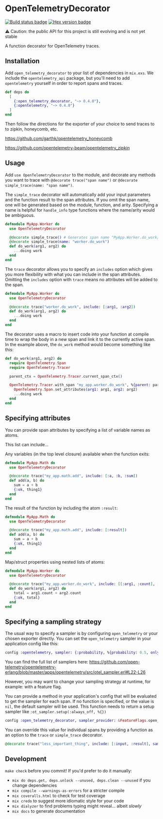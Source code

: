 # OpenTelemetryDecorator

[![Build status badge](https://github.com/marcdel/open_telemetry_decorator/workflows/Elixir%20CI/badge.svg)](https://github.com/marcdel/open_telemetry_decorator/actions)
[![Hex version badge](https://img.shields.io/hexpm/v/open_telemetry_decorator.svg)](https://hex.pm/packages/open_telemetry_decorator)

⚠️ Caution: the public API for this project is still evolving and is not yet stable 

<!-- MDOC -->
<!-- INCLUDE -->
A function decorator for OpenTelemetry traces.

## Installation

Add `open_telemetry_decorator` to your list of dependencies in `mix.exs`. We include the `opentelemetry_api` package, but you'll need to add `opentelemetry` yourself in order to report spans and traces.

```elixir
def deps do
  [
    {:open_telemetry_decorator, "~> 0.4.0"},
    {:opentelemetry, "~> 0.4.0"}
  ]
end
```

Then follow the directions for the exporter of your choice to send traces to to zipkin, honeycomb, etc.

https://github.com/garthk/opentelemetry_honeycomb

https://github.com/opentelemetry-beam/opentelemetry_zipkin

## Usage

Add `use OpenTelemetryDecorator` to the module, and decorate any methods you want to trace with `@decorate trace("span name")` or `@decorate simple_trace(name: "span name")`.

The `simple_trace` decorator will automatically add your input parameters and the function result to the span attributes. If you omit the span name, one will be generated based on the module, function, and arity. Specifying a name is helpful for `handle_info` type functions where the name/arity would be ambiguous.

```elixir
defmodule MyApp.Worker do
  use OpenTelemetryDecorator

  @decorate simple_trace() # Generates span name "MyApp.Worker.do_work/2". or...
  @decorate simple_trace(name: "worker.do_work")
  def do_work(arg1, arg2) do
    ...doing work
  end
end
```

The `trace` decorator allows you to specify an `includes` option which gives you more flexibility with what you can include in the span attributes. Omitting the `includes` option with `trace` means no attributes will be added to the span.

```elixir
defmodule MyApp.Worker do
  use OpenTelemetryDecorator

  @decorate trace("worker.do_work", include: [:arg1, :arg2])
  def do_work(arg1, arg2) do
    ...doing work
  end
end
```

The decorator uses a macro to insert code into your function at compile time to wrap the body in a new span and link it to the currently active span. In the example above, the `do_work` method would become something like this:

```elixir
def do_work(arg1, arg2) do
  require OpenTelemetry.Span
  require OpenTelemetry.Tracer

  parent_ctx = OpenTelemetry.Tracer.current_span_ctx()

  OpenTelemetry.Tracer.with_span "my_app.worker.do_work", %{parent: parent_ctx} do
    OpenTelemetry.Span.set_attributes(arg1: arg1, arg2: arg2)
    ...doing work
  end
end
```

## Specifying attributes

You can provide span attributes by specifying a list of variable names as atoms.

This list can include...

Any variables (in the top level closure) available when the function exits:

```elixir
defmodule MyApp.Math do
  use OpenTelemetryDecorator

  @decorate trace("my_app.math.add", include: [:a, :b, :sum])
  def add(a, b) do
    sum = a + b
    {:ok, thing1}
  end
end
```

The result of the function by including the atom `:result`:

```elixir
defmodule MyApp.Math do
  use OpenTelemetryDecorator

  @decorate trace("my_app.math.add", include: [:result])
  def add(a, b) do
    sum = a + b
    {:ok, thing1}
  end
end
```

Map/struct properties using nested lists of atoms:

```elixir
defmodule MyApp.Worker do
  use OpenTelemetryDecorator

  @decorate trace("my_app.worker.do_work", include: [[:arg1, :count], [:arg2, :count], :total])
  def do_work(arg1, arg2) do
    total = arg1.count + arg2.count
    {:ok, total}
  end
end
```

## Specifying a sampling strategy

The usual way to specify a sampler is by configuring `open_telemetry` or your chosen exporter directly. You can set the `open_telemetry` sampler in your application config like this:

```elixir
config :opentelemetry, sampler: {:probability, %{probability: 0.5, only_rootel_spans: true}}
```

You can find the full list of samplers here: https://github.com/open-telemetry/opentelemetry-erlang/blob/master/apps/opentelemetry/src/otel_sampler.erl#L22-L26

However, you may want to change your sampling strategy at runtime, for example: with a feature flag.

You can provide a method in your application's config that will be evaluated to get the sampler for each span. If no function is specified, or the value is `nil`, the default sampler will be used. This function needs to return a setup sampler like `:ot_sampler.setup(:always_off, %{})`
```elixir
config :open_telemetry_decorator, sampler_provider: &FeatureFlags.open_telemetry_sampler/0
```

You can override this value for individual spans by providing a function as an option to the `trace` or `simple_trace` decorator.
```elixir
@decorate trace("less_important_thing", include: [:input, :result], sampler_provider: &FeatureFlags.low_priority_sampler/0)
```

<!-- MDOC -->

## Development

`make check` before you commit! If you'd prefer to do it manually:

* `mix do deps.get, deps.unlock --unused, deps.clean --unused` if you change dependencies
* `mix compile --warnings-as-errors` for a stricter compile
* `mix coveralls.html` to check for test coverage
* `mix credo` to suggest more idiomatic style for your code
* `mix dialyzer` to find problems typing might reveal… albeit *slowly*
* `mix docs` to generate documentation
